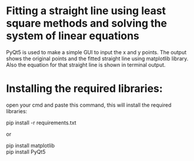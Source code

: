 # Fitting a straight line using least square methods and solving the system of linear equations
PyQt5 is used to make a simple GUI to input the x and y points.
The output shows the original points and the fitted straight line using matplotlib library.
Also the equation for that straight line is shown in terminal output. <br> 

# Installing the required libraries:

open your cmd and paste this command, this will install the required libraries: <br>

pip install -r requirements.txt <br>

or <br>

pip install matplotlib <br>
pip install PyQt5

